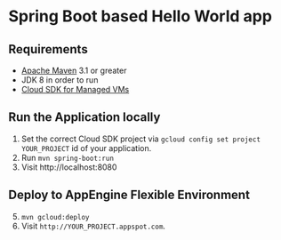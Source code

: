 # Spring Boot based Hello World app

## Requirements
* [Apache Maven](http://maven.apache.org) 3.1 or greater
* JDK 8 in order to run
* [Cloud SDK for Managed VMs](https://cloud.google.com/appengine/docs/managed-vms/)

## Run the Application locally
1. Set the correct Cloud SDK project via `gcloud config set project YOUR_PROJECT`
id of your application.
2. Run `mvn spring-boot:run`
4. Visit http://localhost:8080

## Deploy to AppEngine Flexible Environment

5. `mvn gcloud:deploy`
6. Visit `http://YOUR_PROJECT.appspot.com`.
